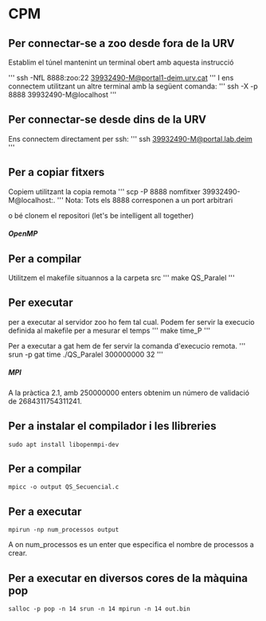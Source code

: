 # CPM

## Per connectar-se a zoo desde fora de la URV

Establim el túnel mantenint un terminal obert amb aquesta instrucció

'''
ssh -NfL 8888:zoo:22 39932490-M@portal1-deim.urv.cat
'''
I ens connectem utilitzant un altre terminal amb la següent comanda:
'''
ssh -X -p 8888 39932490-M@localhost
''' 

## Per connectar-se desde dins de la URV

Ens connectem directament per ssh:
'''
ssh 39932490-M@portal.lab.deim
'''

## Per a copiar fitxers
Copiem utilitzant la copia remota
'''
scp -P 8888 nomfitxer 39932490-M@localhost:.
'''
Nota: Tots els 8888 corresponen a un port arbitrari
 
o bé clonem el repositori (let's be intelligent all together)

##### OpenMP
## Per a compilar
Utilitzem el makefile situannos a la carpeta src
'''
make QS_Paralel
'''

## Per executar
per a executar al servidor zoo ho fem tal cual. Podem fer servir la 
execucio definida al makefile per a mesurar el temps
'''
make time_P
'''

Per a executar a gat hem de fer servir la comanda d'execucio remota.
'''
srun -p gat time ./QS_Paralel 300000000 32
'''

##### MPI

A la pràctica 2.1, amb 250000000 enters obtenim un número de validació de 2684311754311241.

## Per a instalar el compilador i les llibreries
```
sudo apt install libopenmpi-dev
```

## Per a compilar
```
mpicc -o output QS_Secuencial.c
```

## Per a executar
```
mpirun -np num_processos output
```
A on num_processos es un enter que especifica el nombre de processos a crear.

## Per a executar en diversos cores de la màquina pop
```
salloc -p pop -n 14 srun -n 14 mpirun -n 14 out.bin
```




